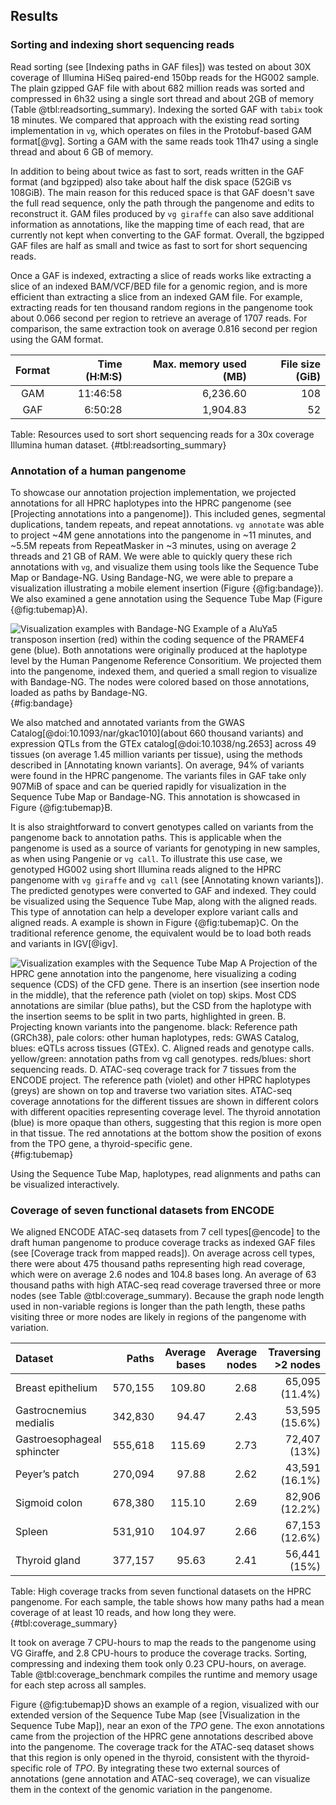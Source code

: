 ## Results

### Sorting and indexing short sequencing reads

Read sorting (see [Indexing paths in GAF files]) was tested on about 30X coverage of Illumina HiSeq paired-end 150bp reads for the HG002 sample.
The plain gzipped GAF file with about 682 million reads was sorted and compressed in 6h32 using a single sort thread and about 2GB of memory (Table @tbl:readsorting_summary).
Indexing the sorted GAF with `tabix` took 18 minutes.
We compared that approach with the existing read sorting implementation in `vg`, which operates on files in the Protobuf-based GAM format[@vg].
Sorting a GAM with the same reads took 11h47 using a single thread and about 6 GB of memory. 

In addition to being about twice as fast to sort, reads written in the GAF format (and bgzipped) also take about half the disk space (52GiB vs 108GiB).
The main reason for this reduced space is that GAF doesn't save the full read sequence, only the path through the pangenome and edits to reconstruct it.
GAM files produced by `vg giraffe` can also save additional information as annotations, like the mapping time of each read, that are currently not kept when converting to the GAF format.
Overall, the bgzipped GAF files are half as small and twice as fast to sort for short sequencing reads.

Once a GAF is indexed, extracting a slice of reads works like extracting a slice of an indexed BAM/VCF/BED file for a genomic region, and is more efficient than extracting a slice from an indexed GAM file.
For example, extracting reads for ten thousand random regions in the pangenome took about 0.066 second per region to retrieve an average of 1707 reads.
For comparison, the same extraction took on average 0.816 second per region using the GAM format. 

| Format | Time (H:M:S) | Max. memory used (MB) | File size (GiB) |
|:------:|-------------:|----------------------:|----------------:|
| GAM    |     11:46:58 |              6,236.60 |             108 |
| GAF    |      6:50:28 |              1,904.83 |              52 |

Table: Resources used to sort short sequencing reads for a 30x coverage Illumina human dataset.
{#tbl:readsorting_summary}

### Annotation of a human pangenome

To showcase our annotation projection implementation, we projected annotations for all HPRC haplotypes into the HPRC pangenome (see [Projecting annotations into a pangenome]). 
This included genes, segmental duplications, tandem repeats, and repeat annotations. 
`vg annotate` was able to project ~4M gene annotations into the pangenome in ~11 minutes, and ~5.5M repeats from RepeatMasker in ~3 minutes, using on average 2 threads and 21 GB of RAM. 
We were able to quickly query these rich annotations with `vg`, and visualize them using tools like the Sequence Tube Map or Bandage-NG.
Using Bandage-NG, we were able to prepare a visualization illustrating a mobile element insertion (Figure {@fig:bandage}).
We also examined a gene annotation using the Sequence Tube Map (Figure {@fig:tubemap}A).

![
**Visualization examples with Bandage-NG**
Example of a AluYa5 transposon insertion (*red*) within the coding sequence of the *PRAMEF4* gene (*blue*).
Both annotations were originally produced at the haplotype level by the Human Pangenome Reference Consoritium.
We projected them into the pangenome, indexed them, and queried a small region to visualize with Bandage-NG.
The nodes were colored based on those annotations, loaded as paths by Bandage-NG.
](images/PRAMEF4.AluInsertion.png "Bandage example"){#fig:bandage}

We also matched and annotated variants from the GWAS Catalog[@doi:10.1093/nar/gkac1010](about 660 thousand variants) and expression QTLs from the GTEx catalog[@doi:10.1038/ng.2653] across 49 tissues (on average 1.45 million variants per tissue), using the methods described in [Annotating known variants].
On average, 94% of variants were found in the HPRC pangenome.
The variants files in GAF take only 907MiB of space and can be queried rapidly for visualization in the Sequence Tube Map or Bandage-NG.
This annotation is showcased in Figure {@fig:tubemap}B.

It is also straightforward to convert genotypes called on variants from the pangenome back to annotation paths. 
This is applicable when the pangenome is used as a source of variants for genotyping in new samples, as when using Pangenie or `vg call`.
To illustrate this use case, we genotyped HG002 using short Illumina reads aligned to the HPRC pangenome with `vg giraffe` and `vg call` (see [Annotating known variants]).
The predicted genotypes were converted to GAF and indexed.
They could be visualized using the Sequence Tube Map, along with the aligned reads. 
This type of annotation can help a developer explore variant calls and aligned reads. 
A example is shown in Figure {@fig:tubemap}C.
On the traditional reference genome, the equivalent would be to load both reads and variants in IGV[@igv].

![
**Visualization examples with the Sequence Tube Map**
**A** Projection of the HPRC gene annotation into the pangenome, here visualizing a coding sequence (CDS) of the *CFD* gene.
There is an insertion (see *insertion node* in the middle), that the reference path (*violet* on top) skips.
Most CDS annotations are similar (*blue* paths), but the CSD from the haplotype with the insertion seems to be split in two parts, highlighted in *green*.
**B.** Projecting known variants into the pangenome. 
*black*: Reference path (GRCh38), *pale colors*: other human haplotypes, *reds*: GWAS Catalog, *blues*: eQTLs across tissues (GTEx).
**C.** Aligned reads and genotype calls.
*yellow*/*green*: annotation paths from `vg call` genotypes. *reds*/*blues*: short sequencing reads.
**D.** ATAC-seq coverage track for 7 tissues from the ENCODE project. 
The reference path (*violet*) and other HPRC haplotypes (*greys*) are shown on top and traverse two variation sites.
ATAC-seq coverage annotations for the different tissues are shown in different *colors* with different opacities representing coverage level.
The thyroid annotation (*blue*) is more opaque than others, suggesting that this region is more open in that tissue.
The *red* annotations at the bottom show the position of exons from the *TPO* gene, a thyroid-specific gene.
](images/tubemap.examples.png "Tubemap examples"){#fig:tubemap}

Using the Sequence Tube Map, haplotypes, read alignments and paths can be visualized interactively. 

### Coverage of seven functional datasets from ENCODE

We aligned ENCODE ATAC-seq datasets from 7 cell types[@encode] to the draft human pangenome to produce coverage tracks as indexed GAF files (see [Coverage track from mapped reads]). 
On average across cell types, there were about 475 thousand paths representing high read coverage, which were on average 2.6 nodes and 104.8 bases long. 
An average of 63 thousand paths with high ATAC-seq read coverage traversed three or more nodes (see Table @tbl:coverage_summary).
Because the graph node length used in non-variable regions is longer than the path length, these paths visiting three or more nodes are likely in regions of the pangenome with variation.

| Dataset                    |   Paths | Average bases | Average nodes | Traversing >2 nodes |
|:---------------------------|--------:|--------------:|--------------:|--------------------:|
| Breast epithelium          | 570,155 |        109.80 |          2.68 |      65,095 (11.4%) |
| Gastrocnemius medialis     | 342,830 |         94.47 |          2.43 |      53,595 (15.6%) |
| Gastroesophageal sphincter | 555,618 |        115.69 |          2.73 |        72,407 (13%) |
| Peyer’s patch              | 270,094 |         97.88 |          2.62 |      43,591 (16.1%) |
| Sigmoid colon              | 678,380 |        115.10 |          2.69 |      82,906 (12.2%) |
| Spleen                     | 531,910 |        104.97 |          2.66 |      67,153 (12.6%) |
| Thyroid gland              | 377,157 |         95.63 |          2.41 |        56,441 (15%) |

Table: High coverage tracks from seven functional datasets on the HPRC pangenome. For each sample, the table shows how many paths had a mean coverage of at least 10 reads, and how long they were.
{#tbl:coverage_summary}

It took on average 7 CPU-hours to map the reads to the pangenome using VG Giraffe, and 2.8 CPU-hours to produce the coverage tracks.
Sorting, compressing and indexing them took only 0.23 CPU-hours, on average.
Table @tbl:coverage_benchmark compiles the runtime and memory usage for each step across all samples.

Figure {@fig:tubemap}D shows an example of a region, visualized with our extended version of the Sequence Tube Map (see [Visualization in the Sequence Tube Map]), near an exon of the *TPO* gene. 
The exon annotations came from the projection of the HPRC gene annotations described above into the pangenome. 
The coverage track for the ATAC-seq dataset shows that this region is only opened in the thyroid, consistent with the thyroid-specific role of *TPO*.
By integrating these two external sources of annotations (gene annotation and ATAC-seq coverage), we can visualize them in the context of the genomic variation in the pangenome.

<!-- `example of what we could look for and describe`{.red} -->
<!-- Fig @fig:cov_examples shows examples of those tracks visualized using the Sequence Tube Map. -->
<!-- In Fig ??a, the promoter of the *??* gene is seen to be open in the ?? cell type.  -->
<!-- Thanks to the pangenomic view, we see differential coverage of the functional tracks across the variants in the region. -->
<!-- For instance, we notice a small insertion-deletion (indel) where the alternate allele is only covered by 2 reads, while the reference allele is covered by more than 30 reads. -->
<!-- Fig ??b highlights a structural variant, a ??bp insertion, that is highly covered by ATAC-seq in several cell types. -->
<!-- The RepeatMasker annotation in this region, also extracted from an indexed GAF file, flags this insertion as a ?? transposable element. -->
<!-- ?? can indeed attract TF?? that lead to open chromatin ?REF?. -->

<!-- ![ -->
<!-- **Coverage tracks visualized interactively using the Sequence Tube Map.** -->
<!-- a) Promoter... b) Structural variant.... -->
<!-- ](figures/wide.png "Wide image"){#fig:cov_examples} -->
